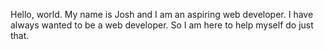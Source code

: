 Hello, world. My name is Josh and I am an aspiring web developer. I have always wanted to be a web developer. So I am here to help myself do just that.


 

